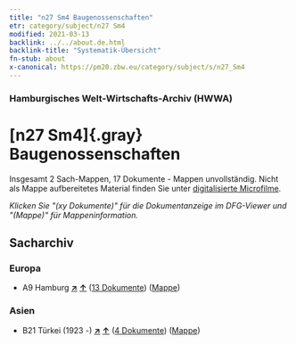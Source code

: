 ```yaml
---
title: "n27 Sm4 Baugenossenschaften"
etr: category/subject/n27 Sm4
modified: 2021-03-13
backlink: ../../about.de.html
backlink-title: "Systematik-Übersicht"
fn-stub: about
x-canonical: https://pm20.zbw.eu/category/subject/s/n27_Sm4
---
```


### Hamburgisches Welt-Wirtschafts-Archiv (HWWA)
# [n27 Sm4]{.gray}&#8201; Baugenossenschaften&#160; 




Insgesamt 2 Sach-Mappen, 17 Dokumente - Mappen unvollständig.
Nicht als Mappe aufbereitetes Material finden Sie unter [digitalisierte Microfilme](/film/h1_sh.de.html).

_Klicken Sie "(xy Dokumente)" für die Dokumentanzeige im DFG-Viewer und "(Mappe)" für Mappeninformation._

## Sacharchiv




### Europa

- A9 Hamburg [**&nearr;**](../../../geo/i/140905/about.de.html "Hamburg (alle Mappen)") [**&uarr;**](../../../geo/about.de.html#A9 "Ländersystematik") (<a href="https://pm20.zbw.eu/dfgview/sh/140905,145504" title="über: Hamburg : Baugenossenschaften" target="_blank">13 Dokumente</a>) ([Mappe](../../../../folder/sh/1409xx/140905/1455xx/145504/about.de.html))

### Asien

- B21 Türkei (1923 -) [**&nearr;**](../../../geo/i/141111/about.de.html "Türkei (1923 -) (alle Mappen)") [**&uarr;**](../../../geo/about.de.html#B21 "Ländersystematik") (<a href="https://pm20.zbw.eu/dfgview/sh/141111,145504" title="über: Türkei (1923 -) : Baugenossenschaften" target="_blank">4 Dokumente</a>) ([Mappe](../../../../folder/sh/1411xx/141111/1455xx/145504/about.de.html))


